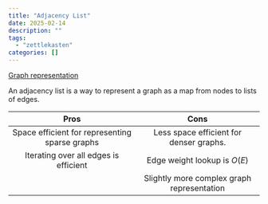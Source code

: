 ```yaml
---
title: "Adjacency List"
date: 2025-02-14
description: ""
tags: 
  - "zettlekasten"
categories: []
---
```


[Graph representation](Graph%20representation.md)

An adjacency list is a way to represent a graph as a map from nodes to lists of edges.

|Pros|Cons|
|:-:|:-:|
|Space efficient for representing sparse graphs|Less space efficient for denser graphs.|
|Iterating over all edges is efficient|Edge weight lookup is $O(E)$|
||Slightly more complex graph representation|
